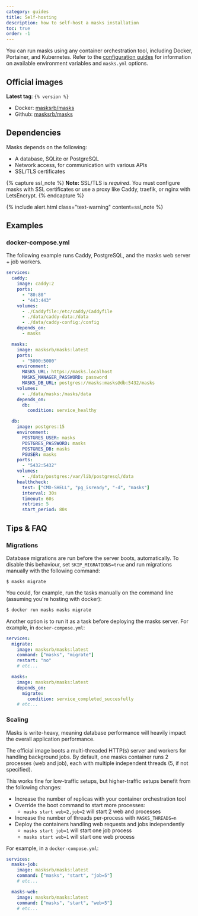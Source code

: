 ```yaml
---
category: guides
title: Self-hosting
description: how to self-host a masks installation
toc: true
order: -1
---
```


You can run masks using any container orchestration tool, including Docker,
Portainer, and Kubernetes. Refer to the [configuration
guides](configuration.html) for information on available environment variables
and `masks.yml` options.

## Official images

**Latest tag**: `{% version %}`

- Docker: [masksrb/masks](#)
- Github: [masksrb/masks](#)

## Dependencies

Masks depends on the following:

- A database, SQLite or PostgreSQL
- Network access, for communication with various APIs
- SSL/TLS certificates

{% capture ssl_note %}
<span>
<b>Note:</b> SSL/TLS is <i>required</i>. You must configure masks with SSL
certificates or use a proxy like Caddy, traefik, or nginx with LetsEncrypt.
</span>
{% endcapture %}

{% include alert.html class="text-warning" content=ssl_note %}

## Examples

### docker-compose.yml

The following example runs Caddy, PostgreSQL, and the masks web server + job workers.

```yaml
services:
  caddy:
    image: caddy:2
    ports:
      - "80:80"
      - "443:443"
    volumes:
      - ./Caddyfile:/etc/caddy/Caddyfile
      - ./data/caddy-data:/data
      - ./data/caddy-config:/config
    depends_on:
      - masks

  masks:
    image: masksrb/masks:latest
    ports:
      - "5000:5000"
    environment:
      MASKS_URL: https://masks.localhost
      MASKS_MANAGER_PASSWORD: password
      MASKS_DB_URL: postgres://masks:masks@db:5432/masks
    volumes:
      - ./data/masks:/masks/data
    depends_on:
      db:
        condition: service_healthy

  db:
    image: postgres:15
    environment:
      POSTGRES_USER: masks
      POSTGRES_PASSWORD: masks
      POSTGRES_DB: masks
      PGUSER: masks
    ports:
      - "5432:5432"
    volumes:
      - ./data/postgres:/var/lib/postgresql/data
    healthcheck:
      test: ["CMD-SHELL", "pg_isready", "-d", "masks"]
      interval: 30s
      timeout: 60s
      retries: 5
      start_period: 80s
```

## Tips & FAQ

### Migrations

Database migrations are run before the server boots, automatically. To disable
this behaviour, set `SKIP_MIGRATIONS=true` and run migrations manually with
the following command:

```
$ masks migrate
```

You could, for example, run the tasks manually on the command line (assuming you're hosting with docker):

```sh
$ docker run masks masks migrate
```

Another option is to run it as a task before deploying the masks server. For example, in `docker-compose.yml`:

```yaml
services:
  migrate:
    image: masksrb/masks:latest
    command: ["masks", "migrate"]
    restart: "no"
    # etc...

  masks:
    image: masksrb/masks:latest
    depends_on:
      migrate:
        condition: service_completed_succesfully
    # etc...
```

### Scaling

Masks is write-heavy, meaning database performance will heavily impact the
overall application performance.

The official image boots a multi-threaded HTTP(s) server and workers for
handling background jobs. By default, one masks container runs 2 processes (web
and job), each with multiple independent threads (5, if not specified).

This works fine for low-traffic setups, but higher-traffic setups benefit from
the following changes:

- Increase the number of replicas with your container orchestration tool
- Override the boot command to start more processes:
  - `masks start web=2,job=2` will start 2 web and processes
- Increase the number of threads per-process with `MASKS_THREADS=n`
- Deploy the containers handling web requests and jobs independently
  - `masks start job=1` will start one job process
  - `masks start web=1` will start one web process

For example, in a `docker-compose.yml`:

```yaml
services:
  masks-job:
    image: masksrb/masks:latest
    command: ["masks", "start", "job=5"]
    # etc...

  masks-web:
    image: masksrb/masks:latest
    command: ["masks", "start", "web=5"]
    # etc...
```
